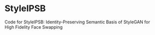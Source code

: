 # StyleIPSB
Code for StyleIPSB: Identity-Preserving Semantic Basis of StyleGAN for High Fidelity Face Swapping
